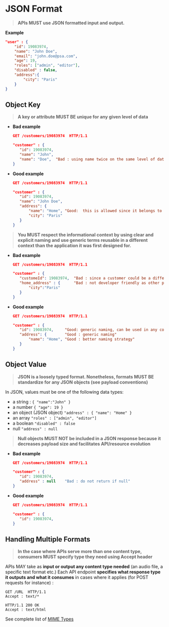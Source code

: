 
# JSON Format

> **APIs MUST use JSON formatted input and output.**

**Example** 
```json
"user" : {
    "id": 19083974, 
    "name": "John Doe",
    "email": "john.doe@psa.com",
    "age": 19,
    "roles": ["admin", "editor"],
    "disabled" : false,
    "address":{
        "city": "Paris"
	}
}
```

## Object Key

> **A key or attribute MUST BE unique for any given level of data**

 - **Bad example**
	 ```json
	GET /customers/19083974  HTTP/1.1

    "customer" : {
	    "id": 19083974,
	    "name": "John",
	    "name": "Doe",	"Bad : using name twice on the same level of data is forbidden"
	} 
	```
 - **Good example**
	 ```json
    GET /customers/19083974  HTTP/1.1
    
    "customer" : {
	    "id": 19083974,
	    "name": "John Doe",
	    "address": {
		    "name": "Home",	"Good:  this is allowed since it belongs to address and not customer"
		    "city": "Paris"
	    }
	} 
	```

> **You MUST respect the informational context by using clear and explicit naming and use generic terms reusable in a different context than the application it  was first designed for.**

 - **Bad example**
	 ```json
	 GET /customers/19083974  HTTP/1.1
	 
    "customer" : {
	    "customeId": 19083974,	"Bad : since a customer could be a different object in a different context"
	    "home_address" : {		"Bad : not developer friendly as other projects might call it differently"
		    "city":"Paris"
	    }
	} 
	```
 - **Good example**
	 ```json
	 GET /customers/19083974  HTTP/1.1
	 
    "customer" : {
	    "id": 19083974,		"Good: generic naming, can be used in any context"
	    "address": {		"Good : generic naming"
		    "name": "Home",	"Good : better naming strategy"
	    }
	} 
	```

## Object Value

> **JSON is a loosely typed format.  Nonetheless, formats MUST BE standardize for any JSON objects (see payload conventions)**

In JSON, values must be one of the following data types:
 - a string :  `{ "name":"John" }`
 - a number `{ "age": 19 }`
 -  an object (JSON object) `"address" : { "name": "Home" }` 
 - an array `"roles" : ["admin", "editor"]`
 - a boolean  `"disabled" : false`
 - null `"address" : null`

> **Null objects MUST NOT be included in a JSON response because it decreases payload size and facilitates API/resource evolution**

 - **Bad example**
	 ```json
	GET /customers/19083974  HTTP/1.1
	
    "customer" : {
	    "id": 19083974, 
	    "address" : null	"Bad : do not return if null"
	} 
	```
 - **Good example**
	 ```json
	 GET /customers/19083974  HTTP/1.1
	 
    "customer" : {
	    "id": 19083974,
	} 
	```
## Handling Multiple Formats

> **In the case where APIs serve more than one content type, consumers MUST specify type they need using Accept header**

APIs MAY take as **input or output any content type needed** (an audio file, a specific text format etc.)  Each API endpoint **specifies what response type it outputs and what it consumes** in cases where it applies (for POST requests for instance) :

```
GET /URL  HTTP/1.1	 
Accept : text/*
```
```
HTTP/1.1 200 OK	 
Accept : text/html
```

See complete list of [MIME Types](https://developer.mozilla.org/fr/docs/Web/HTTP/Basics_of_HTTP/MIME_types/Complete_list_of_MIME_types)
